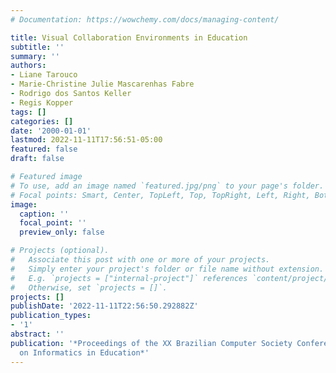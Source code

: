 ```yaml
---
# Documentation: https://wowchemy.com/docs/managing-content/

title: Visual Collaboration Environments in Education
subtitle: ''
summary: ''
authors:
- Liane Tarouco
- Marie-Christine Julie Mascarenhas Fabre
- Rodrigo dos Santos Keller
- Regis Kopper
tags: []
categories: []
date: '2000-01-01'
lastmod: 2022-11-11T17:56:51-05:00
featured: false
draft: false

# Featured image
# To use, add an image named `featured.jpg/png` to your page's folder.
# Focal points: Smart, Center, TopLeft, Top, TopRight, Left, Right, BottomLeft, Bottom, BottomRight.
image:
  caption: ''
  focal_point: ''
  preview_only: false

# Projects (optional).
#   Associate this post with one or more of your projects.
#   Simply enter your project's folder or file name without extension.
#   E.g. `projects = ["internal-project"]` references `content/project/deep-learning/index.md`.
#   Otherwise, set `projects = []`.
projects: []
publishDate: '2022-11-11T22:56:50.292882Z'
publication_types:
- '1'
abstract: ''
publication: '*Proceedings of the XX Brazilian Computer Society Conference/Workshop
  on Informatics in Education*'
---
```

